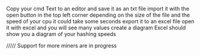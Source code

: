 Copy your cmd Text to an editor and save it as an txt file
import it with the open button in the top left corner
depending on the size of the file and the speed of your cpu it could take some seconds
export it to an excel file
open it with excel and you will see many values
create a diagram
Excel should show you a diagram of your hashing speeds

/////
Support for more miners are in progress
